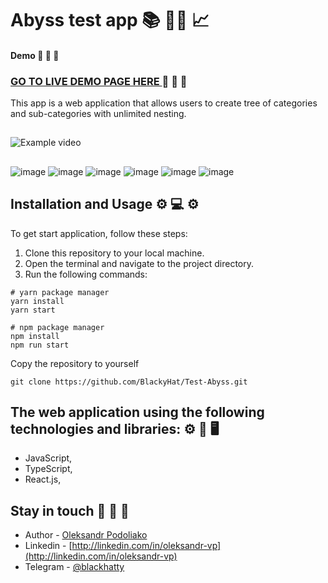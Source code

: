 # Abyss test app 📚 👨‍💻 📈

#### Demo 🏦 📅 🏦

### [GO TO LIVE DEMO PAGE HERE ](https://my-abbys-app.onrender.com/) 👀 📙 👀

This app is a web application that allows users to create tree of categories and sub-categories with unlimited nesting.

##

![Example video](https://www.youtube.com/watch?v=xV4-UvXe6CA&feature=youtu.be)

##

![image](https://img.shields.io/badge/TypeScript-007ACC?style=for-the-badge&logo=typescript&logoColor=white)
![image](https://img.shields.io/badge/JavaScript-323330?style=for-the-badge&logo=javascript&logoColor=F7DF1E)
![image](https://img.shields.io/badge/React-20232A?style=for-the-badge&logo=react&logoColor=61DAFB)
![image](https://img.shields.io/badge/Vite-B73BFE?style=for-the-badge&logo=vite&logoColor=FFD62E)
![image](https://img.shields.io/badge/Node%20js-339933?style=for-the-badge&logo=nodedotjs&logoColor=white)
![image](https://img.shields.io/badge/VSCode-0078D4?style=for-the-badge&logo=visual%20studio%20code&logoColor=white)

## Installation and Usage ⚙️ 💻 ⚙️

To get start application, follow these steps:

1.  Clone this repository to your local machine.
2.  Open the terminal and navigate to the project directory.
3.  Run the following commands:

```
# yarn package manager
yarn install
yarn start

# npm package manager
npm install
npm run start
```

Copy the repository to yourself

```shell
git clone https://github.com/BlackyHat/Test-Abyss.git
```

## The web application using the following technologies and libraries: ⚙️ 🚧 🖥️

- JavaScript,
- TypeScript,
- React.js,

## Stay in touch 🤠 💼 🏁

- Author - [Oleksandr Podoliako](https://github.com/BlackyHat)
- Linkedin - [http://linkedin.com/in/oleksandr-vp](http://linkedin.com/in/oleksandr-vp)
- Telegram - [@blackhatty](https://t.me/blackhatty)
